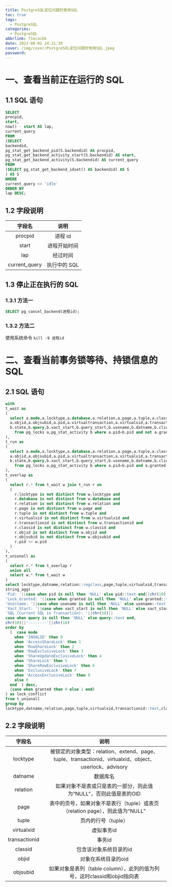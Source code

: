 ```yaml
---
title: PostgreSQL定位问题时常用SQL
toc: true
tags:
  - PostgreSQL
categories:
  - PostgreSQL
abbrlink: f1ecacbb
date: 2023-08-01 14:21:30
cover: /img/cover/PostgreSQL定位问题时常用SQL.jpeg
password:
---
```




# 一、查看当前正在运行的 SQL

## 1.1 SQL 语句

```sql
SELECT 
procpid, 
start, 
now() - start AS lap, 
current_query 
FROM 
(SELECT 
backendid, 
pg_stat_get_backend_pid(S.backendid) AS procpid, 
pg_stat_get_backend_activity_start(S.backendid) AS start, 
pg_stat_get_backend_activity(S.backendid) AS current_query 
FROM 
(SELECT pg_stat_get_backend_idset() AS backendid) AS S 
) AS S 
WHERE 
current_query <> 'idle' 
ORDER BY 
lap DESC; 
```

## 1.2 字段说明

|    字段名     |     说明     |
| :-----------: | :----------: |
|    procpid    |   进程 id    |
|     start     | 进程开始时间 |
|      lap      |   经过时间   |
| current_query | 执行中的 SQL |

## 1.3 停止正在执行的 SQL

### 1.3.1 方法一

```sql
SELECT pg_cancel_backend(进程id);
```

### 1.3.2 方法二

使用系统命令 `kill -9 进程id`

# 二、查看当前事务锁等待、持锁信息的 SQL

## 2.1 SQL 语句

```sql
with    
t_wait as    
(    
  select a.mode,a.locktype,a.database,a.relation,a.page,a.tuple,a.classid,a.granted,   
  a.objid,a.objsubid,a.pid,a.virtualtransaction,a.virtualxid,a.transactionid,a.fastpath,    
  b.state,b.query,b.xact_start,b.query_start,b.usename,b.datname,b.client_addr,b.client_port,b.application_name   
    from pg_locks a,pg_stat_activity b where a.pid=b.pid and not a.granted   
),   
t_run as   
(   
  select a.mode,a.locktype,a.database,a.relation,a.page,a.tuple,a.classid,a.granted,   
  a.objid,a.objsubid,a.pid,a.virtualtransaction,a.virtualxid,a.transactionid,a.fastpath,   
  b.state,b.query,b.xact_start,b.query_start,b.usename,b.datname,b.client_addr,b.client_port,b.application_name   
    from pg_locks a,pg_stat_activity b where a.pid=b.pid and a.granted   
),   
t_overlap as   
(   
  select r.* from t_wait w join t_run r on   
  (   
    r.locktype is not distinct from w.locktype and   
    r.database is not distinct from w.database and   
    r.relation is not distinct from w.relation and   
    r.page is not distinct from w.page and   
    r.tuple is not distinct from w.tuple and   
    r.virtualxid is not distinct from w.virtualxid and   
    r.transactionid is not distinct from w.transactionid and   
    r.classid is not distinct from w.classid and   
    r.objid is not distinct from w.objid and   
    r.objsubid is not distinct from w.objsubid and   
    r.pid <> w.pid   
  )    
),    
t_unionall as    
(    
  select r.* from t_overlap r    
  union all    
  select w.* from t_wait w    
)    
select locktype,datname,relation::regclass,page,tuple,virtualxid,transactionid::text,classid::regclass,objid,objsubid,   
string_agg(   
'Pid: '||case when pid is null then 'NULL' else pid::text end||chr(10)||   
'Lock_Granted: '||case when granted is null then 'NULL' else granted::text end||' , Mode: '||case when mode is null then 'NULL' else mode::text end||' , FastPath: '||case when fastpath is null then 'NULL' else fastpath::text end||' , VirtualTransaction: '||case when virtualtransaction is null then 'NULL' else virtualtransaction::text end||' , Session_State: '||case when state is null then 'NULL' else state::text end||chr(10)||   
'Username: '||case when usename is null then 'NULL' else usename::text end||' , Database: '||case when datname is null then 'NULL' else datname::text end||' , Client_Addr: '||case when client_addr is null then 'NULL' else client_addr::text end||' , Client_Port: '||case when client_port is null then 'NULL' else client_port::text end||' , Application_Name: '||case when application_name is null then 'NULL' else application_name::text end||chr(10)||    
'Xact_Start: '||case when xact_start is null then 'NULL' else xact_start::text end||' , Query_Start: '||case when query_start is null then 'NULL' else query_start::text end||' , Xact_Elapse: '||case when (now()-xact_start) is null then 'NULL' else (now()-xact_start)::text end||' , Query_Elapse: '||case when (now()-query_start) is null then 'NULL' else (now()-query_start)::text end||chr(10)||    
'SQL (Current SQL in Transaction): '||chr(10)||  
case when query is null then 'NULL' else query::text end,    
chr(10)||'--------'||chr(10)    
order by    
  (  case mode    
    when 'INVALID' then 0   
    when 'AccessShareLock' then 1   
    when 'RowShareLock' then 2   
    when 'RowExclusiveLock' then 3   
    when 'ShareUpdateExclusiveLock' then 4   
    when 'ShareLock' then 5   
    when 'ShareRowExclusiveLock' then 6   
    when 'ExclusiveLock' then 7   
    when 'AccessExclusiveLock' then 8   
    else 0   
  end  ) desc,   
  (case when granted then 0 else 1 end)  
) as lock_conflict  
from t_unionall   
group by   
locktype,datname,relation,page,tuple,virtualxid,transactionid::text,classid,objid,objsubid ;  
```

## 2.2 字段说明

|    字段名     |                             说明                             |
| :-----------: | :----------------------------------------------------------: |
|   locktype    | 被锁定的对象类型：relation、extend、page、tuple、transactionid、virtualxid、object、userlock、advisory |
|    datname    |                           数据库名                           |
|   relation    | 如果对象不是表或只是表的一部分，则此值为“NULL”，否则此值是表的OID |
|     page      | 表中的页号，如果对象不是表行（tuple）或表页（relation page），则此值为“NULL” |
|     tuple     |                     页内的行号（tuple）                      |
|  virtualxid   |                          虚拟事务id                          |
| transactionid |                            事务id                            |
|    classid    |                    包含该对象系统目录的id                    |
|     objid     |                     对象在系统目录的oid                      |
|   objsubid    | 如果对象是表列（table column），此列的值为列号，这时classid和objid指向表 |

